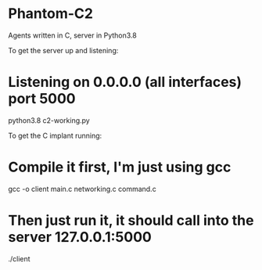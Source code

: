 # Phantom-C2
Agents written in C, server in Python3.8


To get the server up and listening:

# Listening on 0.0.0.0 (all interfaces) port 5000
python3.8 c2-working.py 



To get the C implant running:

# Compile it first, I'm just using gcc  
gcc -o client main.c networking.c command.c

# Then just run it, it should call into the server 127.0.0.1:5000
./client



